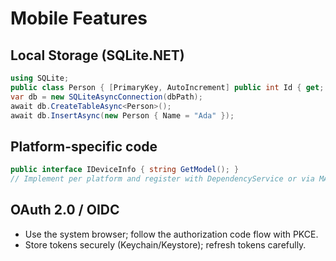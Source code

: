# Mobile Features

## Local Storage (SQLite.NET)
```csharp
using SQLite;
public class Person { [PrimaryKey, AutoIncrement] public int Id { get; set; } public string Name { get; set; } = ""; }
var db = new SQLiteAsyncConnection(dbPath);
await db.CreateTableAsync<Person>();
await db.InsertAsync(new Person { Name = "Ada" });
```

## Platform-specific code
```csharp
public interface IDeviceInfo { string GetModel(); }
// Implement per platform and register with DependencyService or via MAUI handlers.
```

## OAuth 2.0 / OIDC
- Use the system browser; follow the authorization code flow with PKCE.
- Store tokens securely (Keychain/Keystore); refresh tokens carefully.
